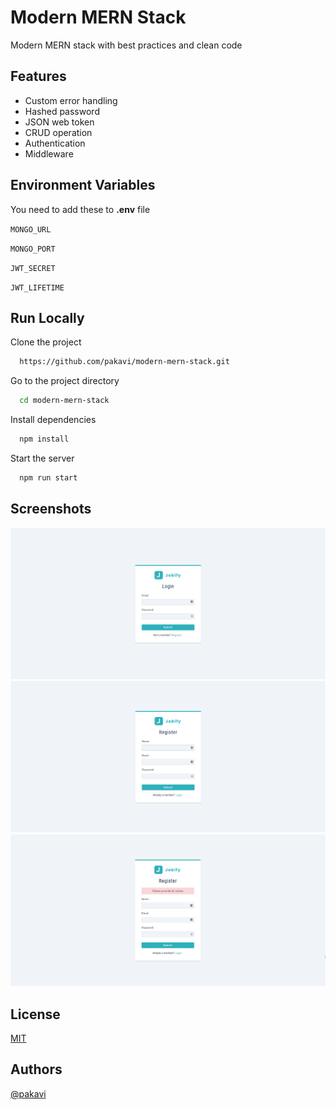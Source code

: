 # Modern MERN Stack

Modern MERN stack with best practices and clean code

## Features

- Custom error handling
- Hashed password
- JSON web token
- CRUD operation
- Authentication
- Middleware

## Environment Variables

You need to add these to **.env** file

`MONGO_URL`

`MONGO_PORT`

`JWT_SECRET`

`JWT_LIFETIME`

## Run Locally

Clone the project

```bash
  https://github.com/pakavi/modern-mern-stack.git
```

Go to the project directory

```bash
  cd modern-mern-stack
```

Install dependencies

```bash
  npm install
```

Start the server

```bash
  npm run start
```

## Screenshots

![App Screenshot](./preview/modern-mern-stack-login.png)
![App Screenshot](./preview/modern-mern-stack-register.png)
![App Screenshot](./preview/modern-mern-stack-error.png)

## License

[MIT](https://github.com/pakavi/modern-mern-stack/blob/main/LICENSE.md)


## Authors

[@pakavi](https://github.com/pakavi)
